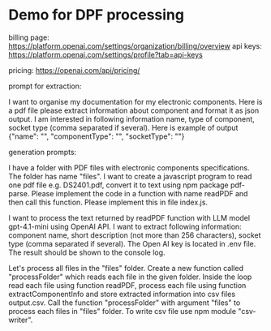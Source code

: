 # Demo for DPF processing



billing page: https://platform.openai.com/settings/organization/billing/overview
api keys: https://platform.openai.com/settings/profile?tab=api-keys

pricing:
https://openai.com/api/pricing/

prompt for extraction:

I want to organise my documentation for my electronic components. Here is a pdf file  please extract information about component and format it as json output. I am interested in following information name, type of component, socket type (comma separated if several). Here is example of output {"name": "", "componentType": "", "socketType": ""}


generation prompts:

I have a folder with PDF files with electronic components specifications. The folder has name "files". I want to create a javascript program to read one pdf file e.g. DS2401.pdf, convert it to text using npm package pdf-parse. Please implement the code in a function with name readPDF and then call this function. Please implement this in file index.js.

I want to process the text returned by readPDF function with LLM model gpt-4.1-mini using OpenAI API. I want to extract following information: component name, short description (not more than 256 characters), socket type (comma separated if several). The Open AI key is located in .env file. The result should be shown to the console log.

Let's process all files in the "files" folder. Create a new function called "processFolder" which reads each file in the given folder. Inside the loop read each file using function readPDF, process each file using function extractComponentInfo and store extracted information into csv files output.csv. Call the function "processFolder" with argument "files" to process each files in "files" folder. To write csv file use npm module "csv-writer".

